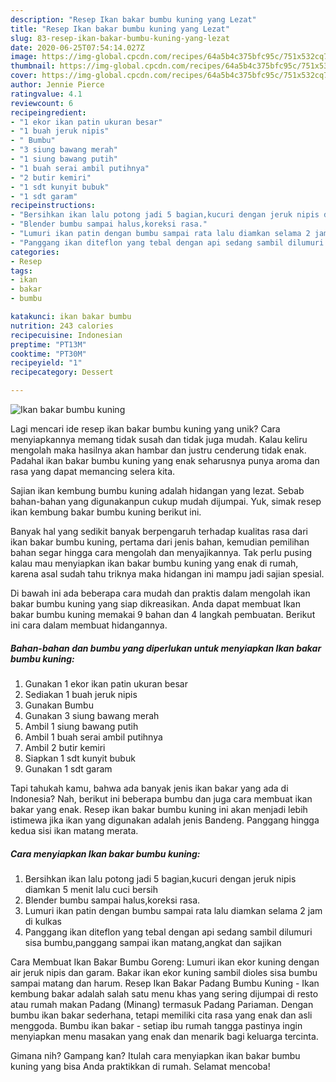 ```yaml
---
description: "Resep Ikan bakar bumbu kuning yang Lezat"
title: "Resep Ikan bakar bumbu kuning yang Lezat"
slug: 83-resep-ikan-bakar-bumbu-kuning-yang-lezat
date: 2020-06-25T07:54:14.027Z
image: https://img-global.cpcdn.com/recipes/64a5b4c375bfc95c/751x532cq70/ikan-bakar-bumbu-kuning-foto-resep-utama.jpg
thumbnail: https://img-global.cpcdn.com/recipes/64a5b4c375bfc95c/751x532cq70/ikan-bakar-bumbu-kuning-foto-resep-utama.jpg
cover: https://img-global.cpcdn.com/recipes/64a5b4c375bfc95c/751x532cq70/ikan-bakar-bumbu-kuning-foto-resep-utama.jpg
author: Jennie Pierce
ratingvalue: 4.1
reviewcount: 6
recipeingredient:
- "1 ekor ikan patin ukuran besar"
- "1 buah jeruk nipis"
- " Bumbu"
- "3 siung bawang merah"
- "1 siung bawang putih"
- "1 buah serai ambil putihnya"
- "2 butir kemiri"
- "1 sdt kunyit bubuk"
- "1 sdt garam"
recipeinstructions:
- "Bersihkan ikan lalu potong jadi 5 bagian,kucuri dengan jeruk nipis diamkan 5 menit lalu cuci bersih"
- "Blender bumbu sampai halus,koreksi rasa."
- "Lumuri ikan patin dengan bumbu sampai rata lalu diamkan selama 2 jam di kulkas"
- "Panggang ikan diteflon yang tebal dengan api sedang sambil dilumuri sisa bumbu,panggang sampai ikan matang,angkat dan sajikan"
categories:
- Resep
tags:
- ikan
- bakar
- bumbu

katakunci: ikan bakar bumbu 
nutrition: 243 calories
recipecuisine: Indonesian
preptime: "PT13M"
cooktime: "PT30M"
recipeyield: "1"
recipecategory: Dessert

---
```



![Ikan bakar bumbu kuning](https://img-global.cpcdn.com/recipes/64a5b4c375bfc95c/751x532cq70/ikan-bakar-bumbu-kuning-foto-resep-utama.jpg)

Lagi mencari ide resep ikan bakar bumbu kuning yang unik? Cara menyiapkannya memang tidak susah dan tidak juga mudah. Kalau keliru mengolah maka hasilnya akan hambar dan justru cenderung tidak enak. Padahal ikan bakar bumbu kuning yang enak seharusnya punya aroma dan rasa yang dapat memancing selera kita.

Sajian ikan kembung bumbu kuning adalah hidangan yang lezat. Sebab bahan-bahan yang digunakanpun cukup mudah dijumpai. Yuk, simak resep ikan kembung bakar bumbu kuning berikut ini.

Banyak hal yang sedikit banyak berpengaruh terhadap kualitas rasa dari ikan bakar bumbu kuning, pertama dari jenis bahan, kemudian pemilihan bahan segar hingga cara mengolah dan menyajikannya. Tak perlu pusing kalau mau menyiapkan ikan bakar bumbu kuning yang enak di rumah, karena asal sudah tahu triknya maka hidangan ini mampu jadi sajian spesial.


Di bawah ini ada beberapa cara mudah dan praktis dalam mengolah ikan bakar bumbu kuning yang siap dikreasikan. Anda dapat membuat Ikan bakar bumbu kuning memakai 9 bahan dan 4 langkah pembuatan. Berikut ini cara dalam membuat hidangannya.

<!--inarticleads1-->

##### Bahan-bahan dan bumbu yang diperlukan untuk menyiapkan Ikan bakar bumbu kuning:

1. Gunakan 1 ekor ikan patin ukuran besar
1. Sediakan 1 buah jeruk nipis
1. Gunakan  Bumbu
1. Gunakan 3 siung bawang merah
1. Ambil 1 siung bawang putih
1. Ambil 1 buah serai ambil putihnya
1. Ambil 2 butir kemiri
1. Siapkan 1 sdt kunyit bubuk
1. Gunakan 1 sdt garam


Tapi tahukah kamu, bahwa ada banyak jenis ikan bakar yang ada di Indonesia? Nah, berikut ini beberapa bumbu dan juga cara membuat ikan bakar yang enak. Resep ikan bakar bumbu kuning ini akan menjadi lebih istimewa jika ikan yang digunakan adalah jenis Bandeng. Panggang hingga kedua sisi ikan matang merata. 

<!--inarticleads2-->

##### Cara menyiapkan Ikan bakar bumbu kuning:

1. Bersihkan ikan lalu potong jadi 5 bagian,kucuri dengan jeruk nipis diamkan 5 menit lalu cuci bersih
1. Blender bumbu sampai halus,koreksi rasa.
1. Lumuri ikan patin dengan bumbu sampai rata lalu diamkan selama 2 jam di kulkas
1. Panggang ikan diteflon yang tebal dengan api sedang sambil dilumuri sisa bumbu,panggang sampai ikan matang,angkat dan sajikan


Cara Membuat Ikan Bakar Bumbu Goreng: Lumuri ikan ekor kuning dengan air jeruk nipis dan garam. Bakar ikan ekor kuning sambil dioles sisa bumbu sampai matang dan harum. Resep Ikan Bakar Padang Bumbu Kuning - Ikan kembung bakar adalah salah satu menu khas yang sering dijumpai di resto atau rumah makan Padang (Minang) termasuk Padang Pariaman. Dengan bumbu ikan bakar sederhana, tetapi memiliki cita rasa yang enak dan asli menggoda. Bumbu ikan bakar - setiap ibu rumah tangga pastinya ingin menyiapkan menu masakan yang enak dan menarik bagi keluarga tercinta. 

Gimana nih? Gampang kan? Itulah cara menyiapkan ikan bakar bumbu kuning yang bisa Anda praktikkan di rumah. Selamat mencoba!
